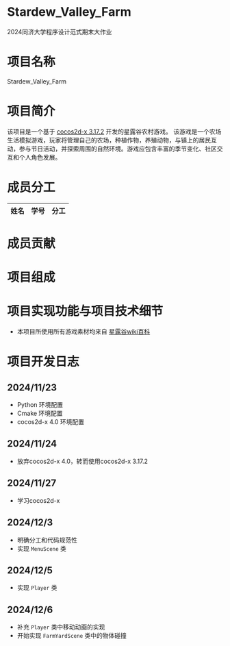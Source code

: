 # Stardew_Valley_Farm
2024同济大学程序设计范式期末大作业
# 项目名称
Stardew_Valley_Farm
# 项目简介
该项目是一个基于 [cocos2d-x 3.17.2](https://docs.cocos.com/cocos2d-x/manual/) 开发的星露谷农村游戏。
该游戏是一个农场生活模拟游戏，玩家将管理自己的农场，种植作物，养殖动物，与镇上的居民互动，参与节日活动，并探索周围的自然环境。游戏应包含丰富的季节变化、社区交互和个人角色发展。
# 成员分工
|姓名|学号|分工|
| :-----| ----: | :----: |

# 成员贡献

# 项目组成

# 项目实现功能与项目技术细节
- 本项目所使用所有游戏素材均来自 [星露谷wiki百科](https://zh.stardewvalleywiki.com/Stardew_Valley_Wiki) 
# 项目开发日志
## 2024/11/23
- Python 环境配置
- Cmake 环境配置
- cocos2d-x 4.0 环境配置
## 2024/11/24
- 放弃cocos2d-x 4.0，转而使用cocos2d-x 3.17.2
## 2024/11/27
- 学习cocos2d-x
## 2024/12/3
- 明确分工和代码规范性
- 实现 `MenuScene` 类
## 2024/12/5
- 实现 `Player` 类
## 2024/12/6
- 补充 `Player` 类中移动动画的实现
- 开始实现 `FarmYardScene` 类中的物体碰撞
